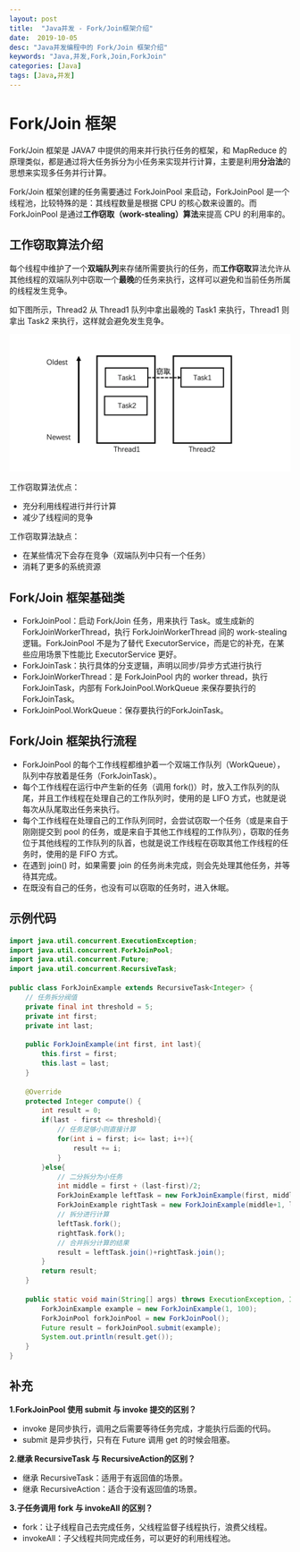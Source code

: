 ```yaml
---
layout: post
title:  "Java并发 - Fork/Join框架介绍"
date:  2019-10-05
desc: "Java并发编程中的 Fork/Join 框架介绍"
keywords: "Java,并发,Fork,Join,ForkJoin"
categories: [Java]
tags: [Java,并发]
---
```

# Fork/Join 框架

Fork/Join 框架是 JAVA7 中提供的用来并行执行任务的框架，和 MapReduce 的原理类似，都是通过将大任务拆分为小任务来实现并行计算，主要是利用**分治法**的思想来实现多任务并行计算。

Fork/Join 框架创建的任务需要通过 ForkJoinPool 来启动，ForkJoinPool 是一个线程池，比较特殊的是：其线程数量是根据 CPU 的核心数来设置的。而 ForkJoinPool 是通过**工作窃取（work-stealing）算法**来提高 CPU 的利用率的。

## 工作窃取算法介绍

每个线程中维护了一个**双端队列**来存储所需要执行的任务，而**工作窃取**算法允许从其他线程的双端队列中窃取一个**最晚**的任务来执行，这样可以避免和当前任务所属的线程发生竞争。

如下图所示，Thread2 从 Thread1 队列中拿出最晚的 Task1 来执行，Thread1 则拿出 Task2 来执行，这样就会避免发生竞争。

![工作窃取示意图](/assets/images/2019/2019-10/1.png)

工作窃取算法优点：

- 充分利用线程进行并行计算
- 减少了线程间的竞争

工作窃取算法缺点：

- 在某些情况下会存在竞争（双端队列中只有一个任务）
- 消耗了更多的系统资源

## Fork/Join 框架基础类

- ForkJoinPool：启动 Fork/Join 任务，用来执行 Task。或生成新的 ForkJoinWorkerThread，执行 ForkJoinWorkerThread 间的 work-stealing 逻辑。ForkJoinPool 不是为了替代 ExecutorService，而是它的补充，在某些应用场景下性能比 ExecutorService 更好。
- ForkJoinTask：执行具体的分支逻辑，声明以同步/异步方式进行执行
- ForkJoinWorkerThread：是 ForkJoinPool 内的 worker thread，执行 ForkJoinTask，内部有 ForkJoinPool.WorkQueue 来保存要执行的 ForkJoinTask。
- ForkJoinPool.WorkQueue：保存要执行的ForkJoinTask。

## Fork/Join 框架执行流程

- ForkJoinPool 的每个工作线程都维护着一个双端工作队列（WorkQueue），队列中存放着是任务（ForkJoinTask）。
- 每个工作线程在运行中产生新的任务（调用 fork()）时，放入工作队列的队尾，并且工作线程在处理自己的工作队列时，使用的是 LIFO 方式，也就是说每次从队尾取出任务来执行。
- 每个工作线程在处理自己的工作队列同时，会尝试窃取一个任务（或是来自于刚刚提交到 pool 的任务，或是来自于其他工作线程的工作队列），窃取的任务位于其他线程的工作队列的队首，也就是说工作线程在窃取其他工作线程的任务时，使用的是 FIFO 方式。
- 在遇到 join() 时，如果需要 join 的任务尚未完成，则会先处理其他任务，并等待其完成。
- 在既没有自己的任务，也没有可以窃取的任务时，进入休眠。

## 示例代码

```java
import java.util.concurrent.ExecutionException;
import java.util.concurrent.ForkJoinPool;
import java.util.concurrent.Future;
import java.util.concurrent.RecursiveTask;

public class ForkJoinExample extends RecursiveTask<Integer> {
    // 任务拆分阀值
    private final int threshold = 5;
    private int first;
    private int last;

    public ForkJoinExample(int first, int last){
        this.first = first;
        this.last = last;
    }

    @Override
    protected Integer compute() {
        int result = 0;
        if(last - first <= threshold){
            // 任务足够小则直接计算
            for(int i = first; i<= last; i++){
                result += i;
            }
        }else{
            // 二分拆分为小任务
            int middle = first + (last-first)/2;
            ForkJoinExample leftTask = new ForkJoinExample(first, middle);
            ForkJoinExample rightTask = new ForkJoinExample(middle+1, last);
            // 拆分进行计算
            leftTask.fork();
            rightTask.fork();
            // 合并拆分计算的结果
            result = leftTask.join()+rightTask.join();
        }
        return result;
    }

    public static void main(String[] args) throws ExecutionException, InterruptedException {
        ForkJoinExample example = new ForkJoinExample(1, 100);
        ForkJoinPool forkJoinPool = new ForkJoinPool();
        Future result = forkJoinPool.submit(example);
        System.out.println(result.get());
    }
}
```

## 补充

**1.ForkJoinPool 使用 submit 与 invoke 提交的区别？**

- invoke 是同步执行，调用之后需要等待任务完成，才能执行后面的代码。
- submit 是异步执行，只有在 Future 调用 get 的时候会阻塞。

**2.继承 RecursiveTask 与 RecursiveAction的区别？**

- 继承 RecursiveTask：适用于有返回值的场景。
- 继承 RecursiveAction：适合于没有返回值的场景。

**3.子任务调用 fork 与 invokeAll 的区别？**

- fork：让子线程自己去完成任务，父线程监督子线程执行，浪费父线程。
- invokeAll：子父线程共同完成任务，可以更好的利用线程池。